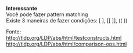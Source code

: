 **Interessante**  
Você pode fazer pattern matching  
Existe 3 maneiras de fazer condições: [ ], [[ ]], (( ))

Fonte:  
http://tldp.org/LDP/abs/html/testconstructs.html  
http://tldp.org/LDP/abs/html/comparison-ops.html  
